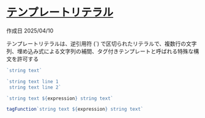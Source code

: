 # [テンプレートリテラル](https://developer.mozilla.org/ja/docs/Web/JavaScript/Reference/Template_literals)

作成日 2025/04/10

テンプレートリテラルは、逆引用符 (`) で区切られたリテラルで、複数行の文字列、埋め込み式による文字列の補間、タグ付きテンプレートと呼ばれる特殊な構文を許可する

```javascript
`string text`

`string text line 1
 string text line 2`

`string text ${expression} string text`

tagFunction`string text ${expression} string text`
```

